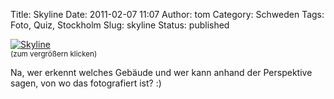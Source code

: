 Title: Skyline
Date: 2011-02-07 11:07
Author: tom
Category: Schweden
Tags: Foto, Quiz, Stockholm
Slug: skyline
Status: published

[![Skyline](http://www.fiket.de/pic/sthmpanor_s.jpg "Skyline")](http://www.fiket.de/pic/sthmpanor_l.jpg)  
<small>(zum vergrößern klicken)</small>

Na, wer erkennt welches Gebäude und wer kann anhand der Perspektive
sagen, von wo das fotografiert ist? :)

